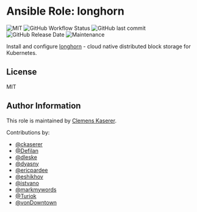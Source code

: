 # Ansible Role: longhorn

![MIT](https://img.shields.io/badge/license-MIT-brightgreen.svg?style=flat-square)
![GitHub Workflow Status](https://img.shields.io/github/workflow/status/gepaplexx/ansible-role-longhorn/Main?style=flat-square)
![GitHub last commit](https://img.shields.io/github/last-commit/gepaplexx/ansible-role-longhorn?style=flat-square)
![GitHub Release Date](https://img.shields.io/github/release-date/gepaplexx/ansible-role-longhorn?style=flat-square)
![Maintenance](https://img.shields.io/maintenance/yes/2022?style=flat-square)

Install and configure [longhorn](https://longhorn.io/) - cloud native distributed block storage for Kubernetes.

## License

MIT

## Author Information

This role is maintained by [Clemens Kaserer](https://www.ckaserer.dev/).

Contributions by:

- [@ckaserer](https://github.com/ckaserer)
- [@Defilan](https://github.com/defilan)
- [@dleske](https://github.com/dleske)
- [@dyasny](https://github.com/dyasny)
- [@ericpardee](https://github.com/ericpardee)
- [@eshikhov](https://github.com/eshikhov)
- [@istvano](https://github.com/istvano)
- [@markmywords](https://github.com/markmywords)
- [@Turiok](https://github.com/turiok)
- [@vonDowntown](https://github.com/vonDowntown)
